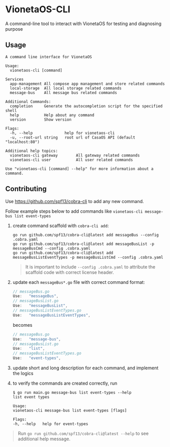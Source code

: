 # VionetaOS-CLI



A command-line tool to interact with VionetaOS for testing and diagnosing purpose

## Usage

```text
A command line interface for VionetaOS

Usage:
  vionetaos-cli [command]

Services
  app-management All compose app management and store related commands
  local-storage  All local storage related commands
  message-bus    All message bus related commands

Additional Commands:
  completion     Generate the autocompletion script for the specified shell
  help           Help about any command
  version        Show version

Flags:
  -h, --help              help for vionetaos-cli
  -u, --root-url string   root url of CasaOS API (default "localhost:80")

Additional help topics:
  vionetaos-cli gateway        All gateway related commands
  vionetaos-cli user           All user related commands

Use "vionetaos-cli [command] --help" for more information about a command.
```

## Contributing

Use <https://github.com/spf13/cobra-cli> to add any new command.

Follow example steps below to add commands like `vionetaos-cli message-bus list event-types`

1. create command scaffold with `cobra-cli add`:

    ```shell
    go run github.com/spf13/cobra-cli@latest add messageBus --config .cobra.yaml
    go run github.com/spf13/cobra-cli@latest add messageBusList -p messageBusCmd --config .cobra.yaml
    go run github.com/spf13/cobra-cli@latest add messageBusListEventTypes -p messageBusListCmd --config .cobra.yaml
    ```

    > It is important to include `--config .cobra.yaml` to attribute the scaffold code with correct license header.

2. update each `messageBus*.go` file with correct command format:

    ```go
    // messageBus.go
    Use:   "messageBus",
    // messageBusList.go
    Use:   "messageBusList",
    // messageBusListEventTypes.go
    Use:   "messageBusListEventTypes",
    ```

    becomes

    ```go
    // messageBus.go
    Use:   "message-bus",
    // messageBusList.go
    Use:   "list",
    // messageBusListEventTypes.go
    Use:   "event-types",
    ```

3. update short and long description for each command, and implement the logics

4. to verify the commands are created correctly, run

    ```shell
    $ go run main.go message-bus list event-types --help
    list event types

    Usage:
    vionetaos-cli message-bus list event-types [flags]

    Flags:
    -h, --help   help for event-types
    ```

> Run `go run github.com/spf13/cobra-cli@latest --help` to see additional help message.

